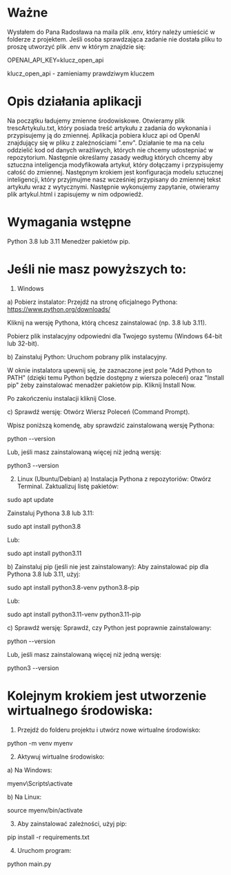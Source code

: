 # Ważne
Wysłałem do Pana Radosława na maila plik .env, który należy umieścić w folderze z projektem. Jeśli osoba sprawdzająca zadanie nie dostała pliku to proszę utworzyć plik .env w którym znajdzie się:

OPENAI_API_KEY=klucz_open_api

klucz_open_api - zamieniamy prawdziwym kluczem

# Opis działania aplikacji

Na początku ładujemy zmienne środowiskowe. Otwieramy plik trescArtykulu.txt, który posiada treść artykułu z zadania do wykonania i przypisujemy ją do zmiennej. Aplikacja pobiera klucz api od OpenAI znajdujący się w pliku z zależnościami ".env". Działanie te ma na celu oddzielić kod od danych wrażliwych, których nie chcemy udostepniać w repozytorium. Następnie określamy zasady według których chcemy aby sztuczna inteligencja modyfikowała artykuł, który dołączamy i przypisujemy całość do zmiennej. Następnym krokiem jest konfiguracja modelu sztucznej inteligencji, który przyjmujme nasz wcześniej przypisany do zmiennej tekst artykułu wraz z wytycznymi. Następnie wykonujemy zapytanie, otwieramy plik artykul.html i zapisujemy w nim odpowiedź.

# Wymagania wstępne 

Python 3.8 lub 3.11
Menedżer pakietów pip.

# Jeśli nie masz powyższych to:

1. Windows
   
a) Pobierz instalator:
Przejdź na stronę oficjalnego Pythona: https://www.python.org/downloads/

Kliknij na wersję Pythona, którą chcesz zainstalować (np. 3.8 lub 3.11).

Pobierz plik instalacyjny odpowiedni dla Twojego systemu (Windows 64-bit lub 32-bit).

b) Zainstaluj Python:
Uruchom pobrany plik instalacyjny.

W oknie instalatora upewnij się, że zaznaczone jest pole "Add Python to PATH" (dzięki temu Python będzie dostępny z wiersza poleceń) oraz "Install pip" żeby zainstalować menadżer pakietów pip.
Kliknij Install Now.

Po zakończeniu instalacji kliknij Close.

c) Sprawdź wersję:
Otwórz Wiersz Poleceń (Command Prompt).

Wpisz poniższą komendę, aby sprawdzić zainstalowaną wersję Pythona:

python --version

Lub, jeśli masz zainstalowaną więcej niż jedną wersję:

python3 --version

2. Linux (Ubuntu/Debian)
a) Instalacja Pythona z repozytoriów:
Otwórz Terminal.
Zaktualizuj listę pakietów:

sudo apt update

Zainstaluj Pythona 3.8 lub 3.11:

sudo apt install python3.8

Lub:

sudo apt install python3.11

b) Zainstaluj pip (jeśli nie jest zainstalowany):
Aby zainstalować pip dla Pythona 3.8 lub 3.11, użyj:

sudo apt install python3.8-venv python3.8-pip

Lub:

sudo apt install python3.11-venv python3.11-pip

c) Sprawdź wersję:
Sprawdź, czy Python jest poprawnie zainstalowany:

python --version

Lub, jeśli masz zainstalowaną więcej niż jedną wersję:

python3 --version

# Kolejnym krokiem jest utworzenie wirtualnego środowiska:

1. Przejdź do folderu projektu i utwórz nowe wirtualne środowisko:

python -m venv myenv

2. Aktywuj wirtualne środowisko:

a) Na Windows:

myenv\Scripts\activate

b) Na Linux:

source myenv/bin/activate

3. Aby zainstalować zależności, użyj pip:

pip install -r requirements.txt

4. Uruchom program:

python main.py
